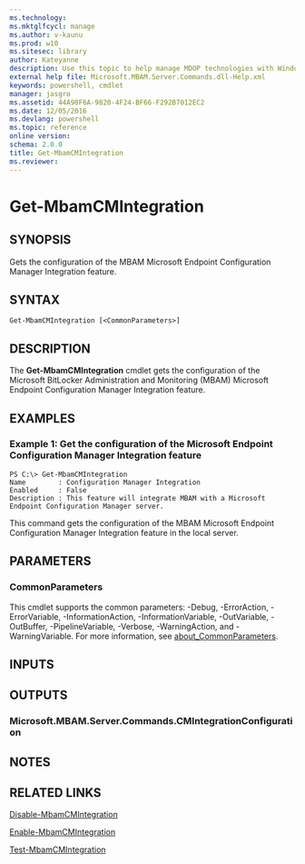 ```yaml
---
ms.technology: 
ms.mktglfcycl: manage
ms.author: v-kaunu
ms.prod: w10
ms.sitesec: library
author: Kateyanne
description: Use this topic to help manage MDOP technologies with Windows PowerShell.
external help file: Microsoft.MBAM.Server.Commands.dll-Help.xml
keywords: powershell, cmdlet
manager: jasgro 
ms.assetid: 44A98F6A-9820-4F24-BF66-F292B7012EC2
ms.date: 12/05/2016
ms.devlang: powershell
ms.topic: reference
online version: 
schema: 2.0.0
title: Get-MbamCMIntegration
ms.reviewer:
---
```


# Get-MbamCMIntegration

## SYNOPSIS
Gets the configuration of the MBAM Microsoft Endpoint Configuration Manager Integration feature.

## SYNTAX

```
Get-MbamCMIntegration [<CommonParameters>]
```

## DESCRIPTION
The **Get-MbamCMIntegration** cmdlet gets the configuration of the Microsoft BitLocker Administration and Monitoring (MBAM) Microsoft Endpoint Configuration Manager Integration feature.

## EXAMPLES

### Example 1: Get the configuration of the Microsoft Endpoint Configuration Manager Integration feature
```
PS C:\> Get-MbamCMIntegration
Name        : Configuration Manager Integration
Enabled     : False
Description : This feature will integrate MBAM with a Microsoft Endpoint Configuration Manager server.
```

This command gets the configuration of the MBAM Microsoft Endpoint Configuration Manager Integration feature in the local server.

## PARAMETERS

### CommonParameters
This cmdlet supports the common parameters: -Debug, -ErrorAction, -ErrorVariable, -InformationAction, -InformationVariable, -OutVariable, -OutBuffer, -PipelineVariable, -Verbose, -WarningAction, and -WarningVariable. For more information, see [about_CommonParameters](http://go.microsoft.com/fwlink/?LinkID=113216).

## INPUTS

## OUTPUTS

### Microsoft.MBAM.Server.Commands.CMIntegrationConfiguration

## NOTES

## RELATED LINKS

[Disable-MbamCMIntegration](disable-mbamcmintegration.md)

[Enable-MbamCMIntegration](enable-mbamcmintegration.md)

[Test-MbamCMIntegration](test-mbamcmintegration.md)


